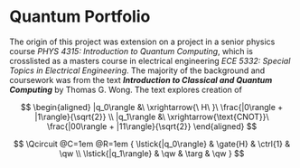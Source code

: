 # Quantum Portfolio

The origin of this project was extension on a project in a senior physics course *PHYS 4315: Introduction to Quantum Computing*, which is crosslisted as a masters course in electrical engineering *ECE 5332: Special Topics in Electrical Engineering*. The majority of the background and coursework was from the text ***Introduction to Classical and Quantum Computing*** by Thomas G. Wong. The text explores creation of 

$$
\begin{aligned}
|q_0\rangle &\ \xrightarrow{\ H\ }\ \frac{|0\rangle + |1\rangle}{\sqrt{2}} \\
|q_1\rangle &\ \xrightarrow{\text{CNOT}}\ \frac{|00\rangle + |11\rangle}{\sqrt{2}}
\end{aligned}
$$

$$
\Qcircuit @C=1em @R=1em {
    \lstick{|q_0\rangle} & \gate{H} & \ctrl{1} & \qw \\
    \lstick{|q_1\rangle} & \qw      & \targ    & \qw
}
$$
